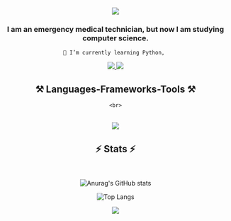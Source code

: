 <h1 align="center">
    <img src="https://readme-typing-svg.herokuapp.com/?font=Georgia&size=35&center=true&vCenter=true&width=500&height=70&duration=4000&lines=Hi+There!;" />
</h1>

<h3 align="center">I am an emergency medical technician, but now I am studying computer science.</h3>

<div align="center">
 
 
    🔭 I’m currently learning Python, 

 </div>
 <div align="center"> 
  <a href="jacek.bajer.priv@gmail.com">
    <img src="https://img.shields.io/badge/Gmail-333333?style=for-the-badge&logo=gmail&logoColor=red" />
  </a>
  <a href="https://www.linkedin.com/in/jacek-bajer/" target="_blank">
    <img src="https://img.shields.io/badge/LinkedIn-0077B5?style=for-the-badge&logo=linkedin&logoColor=white" target="_blank" />
  </a>
  </div>

  <h2 align="center">⚒️ Languages-Frameworks-Tools ⚒️</h2>
  <div align="center">
      <script src="https://tryhackme.com/badge/3215831"></script>

    <br>
</div>
<br/>
<div align="center">
    <img src="https://skillicons.dev/icons?i=py,github,vscode,linkedin,discord" />
    <br>
</div>

<h2 align="center">⚡ Stats ⚡</h2>
<br>
<div align=center>

![Anurag's GitHub stats](https://github-readme-stats-seven-jet-80.vercel.app/api?username=krauzerl&show_icons=true&theme=radical)





![Top Langs](https://github-readme-stats-seven-jet-80.vercel.app/api/top-langs/?username=krauzerl&langs_count=8)

![](https://komarev.com/ghpvc/?username=krauzerl)
</div>

<br/><br/>
